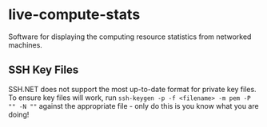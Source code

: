 # live-compute-stats
Software for displaying the computing resource statistics from networked machines.

## SSH Key Files
SSH.NET does not support the most up-to-date format for private key files.  
To ensure key files will work, run `ssh-keygen -p -f <filename> -m pem -P "" -N ""` against the appropriate file - only do this is you know what you are doing!
